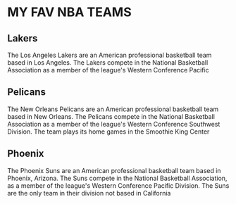 <!DOCTYPE html>
<html lang="en">
<head>
<meta charset="utf-8">
<meta name="viewport" content="width=device-width, initial-scale=1">
<title>My fav NBA teams</title>
<link rel="stylesheet" type="text/css" href="style.css">

</head>
<body>
<h1>MY FAV NBA TEAMS</h1>
<div class="row" id="bigcontainer">
	<div class="col-lg-4 col-md-6" id="box1">
		<section>
			<h2 id="lal">Lakers</h2>
			<p id="lakers">The Los Angeles Lakers are an American professional basketball team based in Los Angeles. The Lakers compete in the National Basketball Association as a member of the league's Western Conference Pacific</p>
		</section>
	</div>
	<div class="col-lg-4 col-md-6" id="box2">
		<section>
			<h2 id="nop">Pelicans</h2>
			<p id="pelicans">The New Orleans Pelicans are an American professional basketball team based in New Orleans. The Pelicans compete in the National Basketball Association as a member of the league's Western Conference Southwest Division. The team plays its home games in the Smoothie King Center</p>
		</section>
	</div>
	<div class="col-lg-4 col-md-12" id="box3">
		<section>
			<h2 id="ps">Phoenix</h2>
			<p id="phoenix">The Phoenix Suns are an American professional basketball team based in Phoenix, Arizona. The Suns compete in the National Basketball Association, as a member of the league's Western Conference Pacific Division. The Suns are the only team in their division not based in California</p>
		</section>
	</div>
</div>

</body>
</html>
